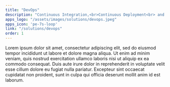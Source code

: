 ```yaml
---
title: "DevOps"
description: "Continuous Integration,<br>Continuous Deployment<br> and Systems Architecture"
apps_logo: "/assets/images/solutions/devops.jpeg"
apps_icon: 'pe-7s-loop'
link: "/solutions/devops"
order: 1
---
```


Lorem ipsum dolor sit amet, consectetur adipiscing elit, sed do eiusmod tempor incididunt ut labore et dolore magna aliqua. Ut enim ad minim veniam, quis nostrud exercitation ullamco laboris nisi ut aliquip ex ea commodo consequat. Duis aute irure dolor in reprehenderit in voluptate velit esse cillum dolore eu fugiat nulla pariatur. Excepteur sint occaecat cupidatat non proident, sunt in culpa qui officia deserunt mollit anim id est laborum.
